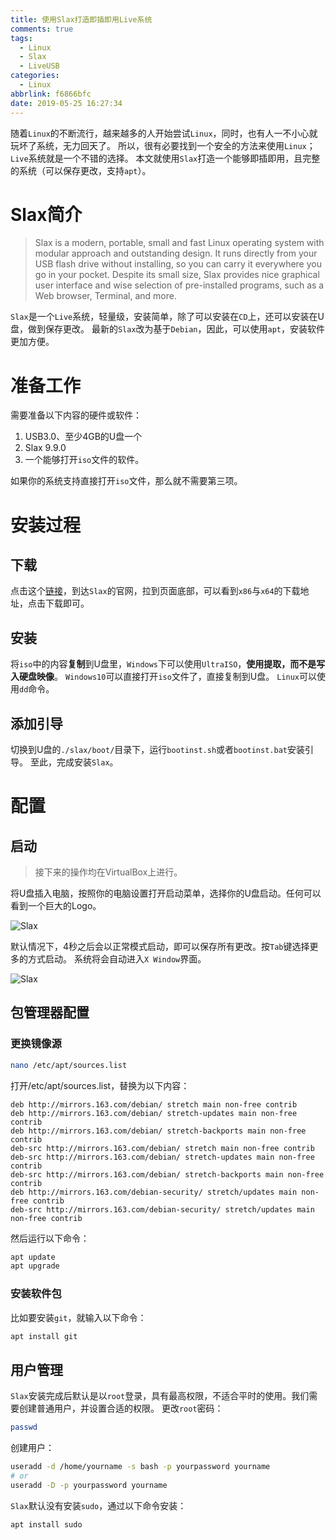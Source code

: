 ```yaml
---
title: 使用Slax打造即插即用Live系统
comments: true
tags:
  - Linux
  - Slax
  - LiveUSB
categories:
  - Linux
abbrlink: f6866bfc
date: 2019-05-25 16:27:34
---
```


随着`Linux`的不断流行，越来越多的人开始尝试`Linux`，同时，也有人一不小心就玩坏了系统，无力回天了。
所以，很有必要找到一个安全的方法来使用`Linux`；`Live`系统就是一个不错的选择。
本文就使用`Slax`打造一个能够即插即用，且完整的系统（可以保存更改，支持`apt`）。

<!-- more -->

# Slax简介
> Slax is a modern, portable, small and fast Linux operating system with modular approach and outstanding design. It runs directly from your USB flash drive without installing, so you can carry it everywhere you go in your pocket. Despite its small size, Slax provides nice graphical user interface and wise selection of pre-installed programs, such as a Web browser, Terminal, and more. 

`Slax`是一个`Live`系统，轻量级，安装简单，除了可以安装在`CD`上，还可以安装在U盘，做到保存更改。
最新的`Slax`改为基于`Debian`，因此，可以使用`apt`，安装软件更加方便。

# 准备工作
需要准备以下内容的硬件或软件：
1. USB3.0、至少4GB的U盘一个
2. Slax 9.9.0
3. 一个能够打开`iso`文件的软件。

如果你的系统支持直接打开`iso`文件，那么就不需要第三项。

# 安装过程

## 下载
点击这个[链接](https://www.slax.org/)，到达`Slax`的官网，拉到页面底部，可以看到`x86`与`x64`的下载地址，点击下载即可。

## 安装
将`iso`中的内容**复制**到U盘里，`Windows`下可以使用`UltraISO`，**使用提取，而不是写入硬盘映像**。
`Windows10`可以直接打开`iso`文件了，直接复制到U盘。
`Linux`可以使用`dd`命令。

## 添加引导
切换到U盘的`./slax/boot/`目录下，运行`bootinst.sh`或者`bootinst.bat`安装引导。
至此，完成安装`Slax`。

# 配置

## 启动
> 接下来的操作均在VirtualBox上进行。

将U盘插入电脑，按照你的电脑设置打开启动菜单，选择你的U盘启动。任何可以看到一个巨大的Logo。

![Slax](https://i.loli.net/2019/06/02/5cf369b4ef9df32019.png)

默认情况下，4秒之后会以正常模式启动，即可以保存所有更改。按`Tab`键选择更多的方式启动。
系统将会自动进入`X Window`界面。

![Slax](https://i.loli.net/2019/06/02/5cf36bf8428c811487.png)

## 包管理器配置

### 更换镜像源
```bash
nano /etc/apt/sources.list
```
打开/etc/apt/sources.list，替换为以下内容：
```
deb http://mirrors.163.com/debian/ stretch main non-free contrib
deb http://mirrors.163.com/debian/ stretch-updates main non-free contrib
deb http://mirrors.163.com/debian/ stretch-backports main non-free contrib
deb-src http://mirrors.163.com/debian/ stretch main non-free contrib
deb-src http://mirrors.163.com/debian/ stretch-updates main non-free contrib
deb-src http://mirrors.163.com/debian/ stretch-backports main non-free contrib
deb http://mirrors.163.com/debian-security/ stretch/updates main non-free contrib
deb-src http://mirrors.163.com/debian-security/ stretch/updates main non-free contrib
```
然后运行以下命令：
```bash
apt update
apt upgrade
```

### 安装软件包
比如要安装`git`，就输入以下命令：
```bash
apt install git
```

## 用户管理
`Slax`安装完成后默认是以`root`登录，具有最高权限，不适合平时的使用。我们需要创建普通用户，并设置合适的权限。
更改`root`密码：
```bash
passwd
```
创建用户：
```bash
useradd -d /home/yourname -s bash -p yourpassword yourname
# or
useradd -D -p yourpassword yourname
```
`Slax`默认没有安装`sudo`，通过以下命令安装：
```bash
apt install sudo
```